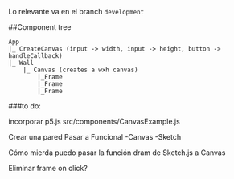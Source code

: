 Lo relevante va en el branch `development` 


##Component tree 
```
App
|_ CreateCanvas (input -> width, input -> height, button -> handleCallback)
|_ Wall
    |_ Canvas (creates a wxh canvas)
        |_Frame
        |_Frame
        |_Frame
```

###to do:

incorporar p5.js
src/components/CanvasExample.js

Crear una pared
Pasar a Funcional
    -Canvas
    -Sketch

Cómo mierda puedo pasar la función dram de Sketch.js a Canvas

Eliminar frame on click?